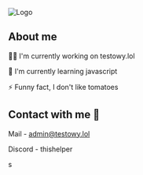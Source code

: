 
![Logo](http://nurkowydyziu.ct8.pl/lh.png)


## About me
👩‍💻 I'm currently working on testowy.lol

🧠 I'm currently learning javascript

⚡️ Funny fact, I don't like tomatoes


## Contact with me 🤴

Mail - admin@testowy.lol

Discord - thishelper

s
